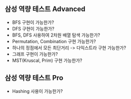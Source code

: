 ## 삼성 역량 테스트 Advanced
- BFS 구현이 가능한가?
- DFS 구현이 가능한가?
- BFS, DFS 사용하여 2차원 배열 탐색 가능한가?
- Permutation, Combination 구현 가능한가?
- 하나의 정점에서 모든 최단거리 -> 다익스트라 구현 가능한가?
- 그래프 구현이 가능한가?
- MST(Kruscal, Prim) 구현 가능한가?
## 삼성 역량 테스트 Pro
- Hashing 사용이 가능한가?
